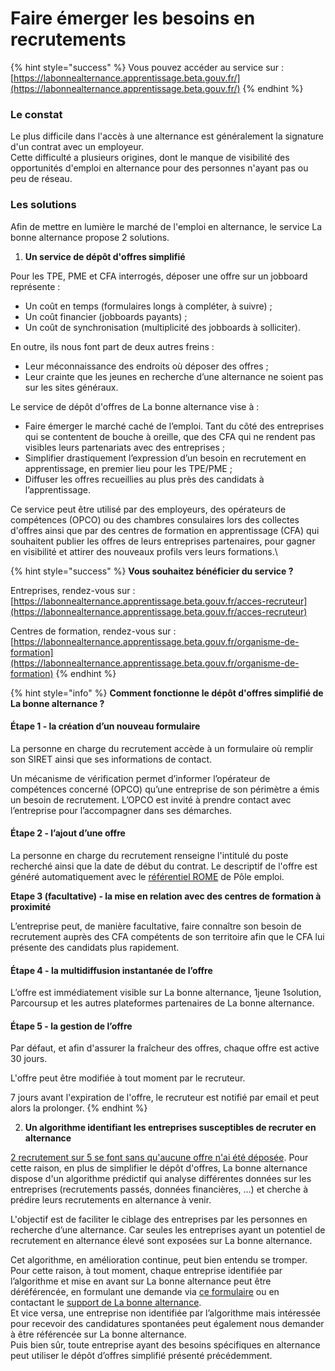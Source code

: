 # Faire émerger les besoins en recrutements

{% hint style="success" %}
Vous pouvez accéder au service sur : [https://labonnealternance.apprentissage.beta.gouv.fr/](https://labonnealternance.apprentissage.beta.gouv.fr/)
{% endhint %}

### Le constat

Le plus difficile dans l'accès à une alternance est généralement la signature d'un contrat avec un employeur.\
Cette difficulté a plusieurs origines, dont le manque de visibilité des opportunités d'emploi en alternance pour des personnes n'ayant pas ou peu de réseau.

### Les solutions

Afin de mettre en lumière le marché de l'emploi en alternance, le service La bonne alternance propose 2 solutions.

1. **Un service de dépôt d'offres simplifié**

Pour les TPE, PME et CFA interrogés, déposer une offre sur un jobboard représente :&#x20;

* Un coût en temps (formulaires longs à compléter, à suivre) ;&#x20;
* Un coût financier (jobboards payants) ;&#x20;
* Un coût de synchronisation (multiplicité des jobboards à solliciter).&#x20;

En outre, ils nous font part de deux autres freins :&#x20;

* Leur méconnaissance des endroits où déposer des offres ;&#x20;
* Leur crainte que les jeunes en recherche d’une alternance ne soient pas sur les sites généraux.

Le service de dépôt d'offres de La bonne alternance vise à :

* Faire émerger le marché caché de l’emploi. Tant du côté des entreprises qui se contentent de bouche à oreille, que des CFA qui ne rendent pas visibles leurs partenariats avec des entreprises ;&#x20;
* Simplifier drastiquement l’expression d’un besoin en recrutement en apprentissage, en premier lieu pour les TPE/PME ;&#x20;
* Diffuser les offres recueillies au plus près des candidats à l’apprentissage.

Ce service peut être utilisé par des employeurs, des opérateurs de compétences (OPCO) ou des chambres consulaires lors des collectes d'offres ainsi que par des centres de formation en apprentissage (CFA) qui souhaitent publier les offres de leurs entreprises partenaires, pour gagner en visibilité et attirer des nouveaux profils vers leurs formations.\


{% hint style="success" %}
**Vous souhaitez bénéficier du service ?**&#x20;

Entreprises, rendez-vous sur :  [https://labonnealternance.apprentissage.beta.gouv.fr/acces-recruteur](https://labonnealternance.apprentissage.beta.gouv.fr/acces-recruteur)

Centres de formation, rendez-vous sur : [https://labonnealternance.apprentissage.beta.gouv.fr/organisme-de-formation](https://labonnealternance.apprentissage.beta.gouv.fr/organisme-de-formation)
{% endhint %}

{% hint style="info" %}
**Comment fonctionne le dépôt d'offres simplifié de La bonne alternance ?**

#### Étape 1 - la création d’un nouveau formulaire <a href="#etape-1-la-creation-dun-nouveau-formulaire" id="etape-1-la-creation-dun-nouveau-formulaire"></a>

La personne en charge du recrutement accède à un formulaire où remplir son SIRET ainsi que ses informations de contact.

Un mécanisme de vérification permet d’informer l’opérateur de compétences concerné (OPCO) qu’une entreprise de son périmètre a émis un besoin de recrutement. L’OPCO est invité à prendre contact avec l’entreprise pour l’accompagner dans ses démarches.

#### Étape 2 - l’ajout d’une offre <a href="#etape-2-lajout-dune-offre" id="etape-2-lajout-dune-offre"></a>

La personne en charge du recrutement renseigne l'intitulé du poste recherché ainsi que la date de début du contrat. Le descriptif de l'offre est généré automatiquement avec le [référentiel ROME](https://www.pole-emploi.fr/employeur/vos-recrutements/le-rome-et-les-fiches-metiers.html) de Pôle emploi.&#x20;

**Etape 3 (facultative) - la mise en relation avec des centres de formation à proximité**

L’entreprise peut, de manière facultative, faire connaître son besoin de recrutement auprès des CFA compétents de son territoire afin que le CFA lui présente des candidats plus rapidement.

#### Étape 4 - la multidiffusion instantanée de l’offre <a href="#etape-3-la-multi-diffusion-instantanee-de-loffre" id="etape-3-la-multi-diffusion-instantanee-de-loffre"></a>

L’offre est immédiatement visible sur La bonne alternance, 1jeune 1solution, Parcoursup et les autres plateformes partenaires de La bonne alternance.

#### Étape 5 - la gestion de l’offre <a href="#etape-4-la-gestion-de-loffre" id="etape-4-la-gestion-de-loffre"></a>

Par défaut, et afin d'assurer la fraîcheur des offres, chaque offre est active 30 jours.

L'offre peut être modifiée à tout moment par le recruteur.

7 jours avant l'expiration de l'offre, le recruteur est notifié par email et peut alors la prolonger.
{% endhint %}

2. **Un algorithme identifiant les entreprises susceptibles de recruter en alternance**

[2 recrutement sur 5 se font sans qu'aucune offre n'ai été déposée](https://www.storizborn.com/actualites/etudes/etude-randstad-smartdata-25-recrutements-realises-le-marche-invisible.html). Pour cette raison, en plus de simplifier le dépôt d'offres, La bonne alternance dispose d'un algorithme prédictif qui analyse différentes données sur les entreprises (recrutements passés, données financières, ...) et cherche à prédire leurs recrutements en alternance à venir.

L'objectif est de faciliter le ciblage des entreprises par les personnes en recherche d’une alternance. Car seules les entreprises ayant un potentiel de recrutement en alternance élevé sont exposées sur La bonne alternance.&#x20;

Cet algorithme, en amélioration continue, peut bien entendu se tromper. Pour cette raison, à tout moment, chaque entreprise identifiée par l’algorithme et mise en avant sur La bonne alternance peut être déréférencée, en formulant une demande via [ce formulaire](https://labonnealternance.apprentissage.beta.gouv.fr/desinscription) ou en contactant le [support de La bonne alternance](mailto:labonnealternance@apprentissage.beta.gouv.fr?subject=Entreprise%20algorithme%20-%20Déréférencement%20-%20Gitbook).\
Et vice versa, une entreprise non identifiée par l’algorithme mais intéressée pour recevoir des candidatures spontanées peut également nous demander à être référencée sur La bonne alternance.\
Puis bien sûr, toute entreprise ayant des besoins spécifiques en alternance peut utiliser le dépôt d’offres simplifié présenté précédemment.
